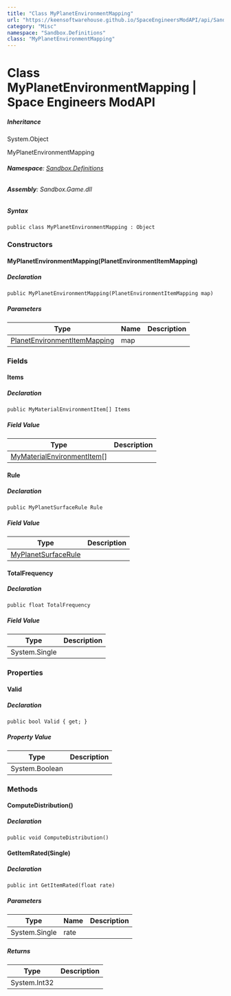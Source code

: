 ```yaml
---
title: "Class MyPlanetEnvironmentMapping"
url: "https://keensoftwarehouse.github.io/SpaceEngineersModAPI/api/Sandbox.Definitions.MyPlanetEnvironmentMapping.html"
category: "Misc"
namespace: "Sandbox.Definitions"
class: "MyPlanetEnvironmentMapping"
---
```


# Class MyPlanetEnvironmentMapping | Space Engineers ModAPI

##### Inheritance

System.Object

MyPlanetEnvironmentMapping

###### **Namespace**: [Sandbox.Definitions](https://keensoftwarehouse.github.io/SpaceEngineersModAPI/api/Sandbox.Definitions.html)

###### **Assembly**: Sandbox.Game.dll

##### Syntax

```
public class MyPlanetEnvironmentMapping : Object
```

### Constructors

#### MyPlanetEnvironmentMapping(PlanetEnvironmentItemMapping)

##### Declaration

```
public MyPlanetEnvironmentMapping(PlanetEnvironmentItemMapping map)
```

##### Parameters

| Type | Name | Description |
| --- | --- | --- |
| [PlanetEnvironmentItemMapping](https://keensoftwarehouse.github.io/SpaceEngineersModAPI/api/VRage.Game.PlanetEnvironmentItemMapping.html) | map |     |

### Fields

#### Items

##### Declaration

```
public MyMaterialEnvironmentItem[] Items
```

##### Field Value

| Type | Description |
| --- | --- |
| [MyMaterialEnvironmentItem](https://keensoftwarehouse.github.io/SpaceEngineersModAPI/api/Sandbox.Definitions.MyMaterialEnvironmentItem.html)\[\] |     |

#### Rule

##### Declaration

```
public MyPlanetSurfaceRule Rule
```

##### Field Value

| Type | Description |
| --- | --- |
| [MyPlanetSurfaceRule](https://keensoftwarehouse.github.io/SpaceEngineersModAPI/api/VRage.Game.MyPlanetSurfaceRule.html) |     |

#### TotalFrequency

##### Declaration

```
public float TotalFrequency
```

##### Field Value

| Type | Description |
| --- | --- |
| System.Single |     |

### Properties

#### Valid

##### Declaration

```
public bool Valid { get; }
```

##### Property Value

| Type | Description |
| --- | --- |
| System.Boolean |     |

### Methods

#### ComputeDistribution()

##### Declaration

```
public void ComputeDistribution()
```

#### GetItemRated(Single)

##### Declaration

```
public int GetItemRated(float rate)
```

##### Parameters

| Type | Name | Description |
| --- | --- | --- |
| System.Single | rate |     |

##### Returns

| Type | Description |
| --- | --- |
| System.Int32 |     |